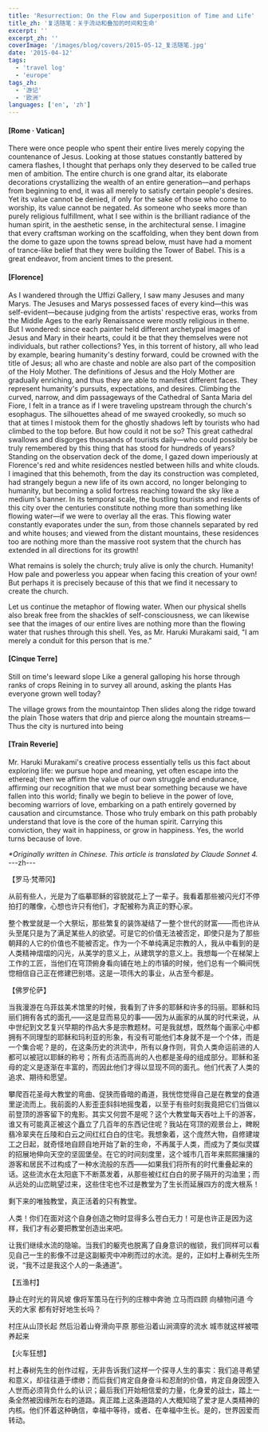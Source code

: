 ```yaml
---
title: 'Resurrection: On the Flow and Superposition of Time and Life'
title_zh: '复活随笔：关于流动和叠加的时间和生命'
excerpt: ''
excerpt_zh: ''
coverImage: '/images/blog/covers/2015-05-12_复活随笔.jpg'
date: '2015-04-12'
tags:
  - 'travel log'
  - 'europe'
tags_zh:
  - '游记'
  - '欧洲'
languages: ['en', 'zh']
---
```


#### [Rome · Vatican]
There were once people who spent their entire lives merely copying the countenance of Jesus. Looking at those statues constantly battered by camera flashes, I thought that perhaps only they deserved to be called true men of ambition.
The entire church is one grand altar, its elaborate decorations crystallizing the wealth of an entire generation—and perhaps from beginning to end, it was all merely to satisfy certain people's desires. Yet its value cannot be denied, if only for the sake of those who come to worship, its value cannot be negated. As someone who seeks more than purely religious fulfillment, what I see within is the brilliant radiance of the human spirit, in the aesthetic sense, in the architectural sense. I imagine that every craftsman working on the scaffolding, when they bent down from the dome to gaze upon the towns spread below, must have had a moment of trance-like belief that they were building the Tower of Babel. This is a great endeavor, from ancient times to the present.

#### [Florence]
As I wandered through the Uffizi Gallery, I saw many Jesuses and many Marys. The Jesuses and Marys possessed faces of every kind—this was self-evident—because judging from the artists' respective eras, works from the Middle Ages to the early Renaissance were mostly religious in theme. But I wondered: since each painter held different archetypal images of Jesus and Mary in their hearts, could it be that they themselves were not individuals, but rather collections? Yes, in this torrent of history, all who lead by example, bearing humanity's destiny forward, could be crowned with the title of Jesus; all who are chaste and noble are also part of the composition of the Holy Mother. The definitions of Jesus and the Holy Mother are gradually enriching, and thus they are able to manifest different faces. They represent humanity's pursuits, expectations, and desires.
Climbing the curved, narrow, and dim passageways of the Cathedral of Santa Maria del Fiore, I felt in a trance as if I were traveling upstream through the church's esophagus. The silhouettes ahead of me swayed crookedly, so much so that at times I mistook them for the ghostly shadows left by tourists who had climbed to the top before. But how could it not be so? This great cathedral swallows and disgorges thousands of tourists daily—who could possibly be truly remembered by this thing that has stood for hundreds of years? Standing on the observation deck of the dome, I gazed down imperiously at Florence's red and white residences nestled between hills and white clouds. I imagined that this behemoth, from the day its construction was completed, had strangely begun a new life of its own accord, no longer belonging to humanity, but becoming a solid fortress reaching toward the sky like a medium's banner. In its temporal scale, the bustling tourists and residents of this city over the centuries constitute nothing more than something like flowing water—if we were to overlay all the eras. This flowing water constantly evaporates under the sun, from those channels separated by red and white houses; and viewed from the distant mountains, these residences too are nothing more than the massive root system that the church has extended in all directions for its growth!

What remains is solely the church; truly alive is only the church.
Humanity! How pale and powerless you appear when facing this creation of your own! But perhaps it is precisely because of this that we find it necessary to create the church.

Let us continue the metaphor of flowing water. When our physical shells also break free from the shackles of self-consciousness, we can likewise see that the images of our entire lives are nothing more than the flowing water that rushes through this shell. Yes, as Mr. Haruki Murakami said, "I am merely a conduit for this person that is me."

#### [Cinque Terre]
Still on time's leeward slope
Like a general galloping his horse through ranks of crops
Reining in to survey all around, asking the plants
Has everyone grown well today?

The village grows from the mountaintop
Then slides along the ridge toward the plain
Those waters that drip and pierce along the mountain streams—
Thus the city is nurtured into being

#### [Train Reverie]
Mr. Haruki Murakami's creative process essentially tells us this fact about exploring life: we pursue hope and meaning, yet often escape into the ethereal; then we affirm the value of our own struggle and endurance, affirming our recognition that we must bear something because we have fallen into this world; finally we begin to believe in the power of love, becoming warriors of love, embarking on a path entirely governed by causation and circumstance. Those who truly embark on this path probably understand that love is the core of the human spirit. Carrying this conviction, they wait in happiness, or grow in happiness. Yes, the world turns because of love.

_*Originally written in Chinese. This article is translated by Claude Sonnet 4._
---zh---

【罗马·梵蒂冈】

从前有些人，光是为了临摹耶稣的容貌就花上了一辈子。我看着那些被闪光灯不停拍打的雕像，心想也许只有他们，才配被称为真正的野心家。

整个教堂就是一个大祭坛，那些繁复的装饰凝结了一整个世代的财富——而也许从头至尾只是为了满足某些人的欲望。可是它的价值无法被否定，即使只是为了那些朝拜的人它的价值也不能被否定。作为一个不单纯满足宗教的人，我从中看到的是人类精神熠熠的闪光，从美学的意义上，从建筑学的意义上。我想每一个在梯架上工作的工匠，当他们在穹顶俯身看向铺在地上的市镇的时候，他们总有一个瞬间恍惚相信自己正在修建巴别塔。这是一项伟大的事业，从古至今都是。


【佛罗伦萨】

当我漫游在乌菲兹美术馆里的时候，我看到了许多的耶稣和许多的玛丽。耶稣和玛丽们拥有各式的面孔——这是显而易见的事——因为从画家的从属的时代来说，从中世纪到文艺复兴早期的作品大多是宗教题材。可是我就想，既然每个画家心中都拥有不同理型的耶稣和玛利亚的形象，有没有可能他们本身就不是一个个体，而是一个集合呢？是的，在这条历史的洪流中，所有以身作则，背负人类命运前进的人都可以被冠以耶稣的称号；所有贞洁而高尚的人也都是圣母的组成部分。耶稣和圣母的定义是逐渐在丰富的，而因此他们才得以显现不同的面孔。他们代表了人类的追求、期待和愿望。

攀爬百花圣母大教堂的弯曲、促狭而昏暗的甬道，我恍惚觉得自己是在教堂的食道里逆流而上。我前面的人影歪歪斜斜地摇曳着，以至于有些时刻我竟把它们当做以前登顶的游客留下的鬼影。其实又何尝不是呢？这个大教堂每天吞吐上千的游客，谁又有可能真正被这个矗立了几百年的东西记住呢？我站在穹顶的观景台上，睥睨翡冷翠夹在丘陵和白云之间红红白白的住宅。我想象着，这个庞然大物，自修建竣工之日起，就奇怪地自顾自地开始了新的生命，不再属于人类，而成为了类似灵媒的招展地伸向天空的坚固堡垒。在它的时间刻度里，这个城市几百年来熙熙攘攘的游客和居民不过构成了一种水流般的东西——如果我们将所有的时代重叠起来的话。这些流水在太阳底下不断蒸发着，从那些被红红白白的房子隔开的沟洫里；而从远处的山峦眺望过来，这些住宅也不过是教堂为了生长而延展四方的庞大根系！

剩下来的唯独教堂，真正活着的只有教堂。

人类！你们在面对这个自身创造之物时显得多么苍白无力！可是也许正是因为这样，我们才有必要把教堂创造出来吧。

让我们继续水流的隐喻。当我们的躯壳也脱离了自身意识的枷锁，我们同样可以看见自己一生的影像不过是这副躯壳中冲刷而过的水流。是的，正如村上春树先生所说，“我不过是我这个人的一条通道”。


【五渔村】

静止在时光的背风坡
像将军策马在行列的庄稼中奔驰
立马而四顾 向植物问道
今天的大家 都有好好地生长吗？

村庄从山顶长起
然后沿着山脊滑向平原
那些沿着山涧滴穿的流水
城市就这样被喂养起来


【火车狂想】

村上春树先生的创作过程，无非告诉我们这样一个探寻人生的事实：我们追寻希望和意义，却往往遁于缥缈；而后我们肯定自身奋斗和忍耐的价值，肯定自身因堕入人世而必须背负什么的认识；最后我们开始相信爱的力量，化身爱的战士，踏上一条全然被因缘所左右的道路。真正踏上这条道路的人大概知晓了爱才是人类精神的内核。他们怀着这种确信，幸福中等待，或者、在幸福中生长。是的，世界因爱而转动。